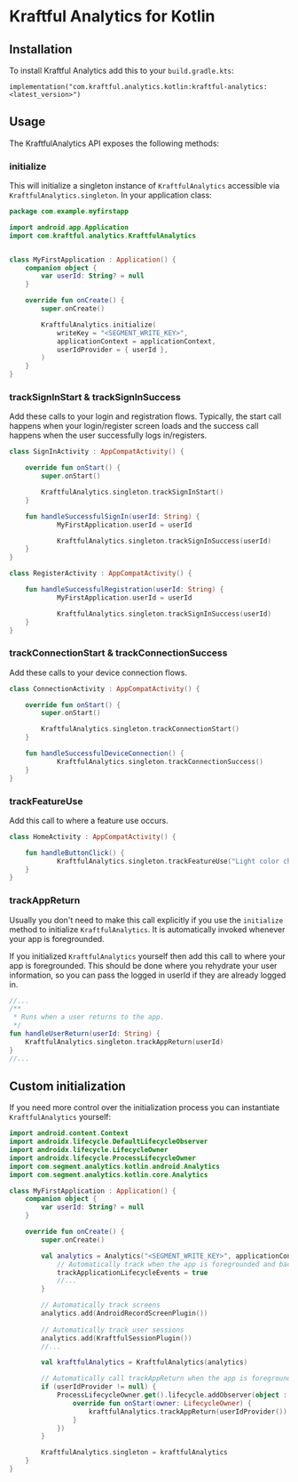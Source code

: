# Kraftful Analytics for Kotlin

## Installation
To install Kraftful Analytics add this to your `build.gradle.kts`:
```
implementation("com.kraftful.analytics.kotlin:kraftful-analytics:<latest_version>")
```

## Usage

The KraftfulAnalytics API exposes the following methods:

### initialize
This will initialize a singleton instance of `KraftfulAnalytics` accessible via `KraftfulAnalytics.singleton`.
In your application class:
```kotlin
package com.example.myfirstapp

import android.app.Application
import com.kraftful.analytics.KraftfulAnalytics


class MyFirstApplication : Application() {
    companion object {
        var userId: String? = null
    }

    override fun onCreate() {
        super.onCreate()

        KraftfulAnalytics.initialize(
            writeKey = "<SEGMENT_WRITE_KEY>",
            applicationContext = applicationContext,
            userIdProvider = { userId },
        )
    }
}
```

### trackSignInStart & trackSignInSuccess
Add these calls to your login and registration flows.
Typically, the start call happens when your login/register screen loads and the success call happens when the user successfully logs in/registers. 
```kotlin
class SignInActivity : AppCompatActivity() {

    override fun onStart() {
        super.onStart()

        KraftfulAnalytics.singleton.trackSignInStart()
    }

    fun handleSuccessfulSignIn(userId: String) {
            MyFirstApplication.userId = userId

            KraftfulAnalytics.singleton.trackSignInSuccess(userId)
    }
}
```
```kotlin
class RegisterActivity : AppCompatActivity() {

    fun handleSuccessfulRegistration(userId: String) {
            MyFirstApplication.userId = userId

            KraftfulAnalytics.singleton.trackSignInSuccess(userId)
    }
}
```

### trackConnectionStart & trackConnectionSuccess
Add these calls to your device connection flows.
```kotlin
class ConnectionActivity : AppCompatActivity() {

    override fun onStart() {
        super.onStart()

        KraftfulAnalytics.singleton.trackConnectionStart()
    }

    fun handleSuccessfulDeviceConnection() {
            KraftfulAnalytics.singleton.trackConnectionSuccess()
    }
}
```

### trackFeatureUse
Add this call to where a feature use occurs.
```kotlin
class HomeActivity : AppCompatActivity() {

    fun handleButtonClick() {
            KraftfulAnalytics.singleton.trackFeatureUse("Light color change")
    }
}
```

### trackAppReturn
Usually you don't need to make this call explicitly if you use the `initialize` method to initialize `KraftfulAnalytics`.
It is automatically invoked whenever your app is foregrounded.

If you initialized `KraftfulAnalytics` yourself then add this call to where your app is foregrounded.
This should be done where you rehydrate your user information,
so you can pass the logged in userId if they are already logged in.

```kotlin
//...
/**
 * Runs when a user returns to the app.
 */
fun handleUserReturn(userId: String) {
    KraftfulAnalytics.singleton.trackAppReturn(userId)
}
//...
```

## Custom initialization
If you need more control over the initialization process you can instantiate `KraftfulAnalytics` yourself:

```kotlin
import android.content.Context
import androidx.lifecycle.DefaultLifecycleObserver
import androidx.lifecycle.LifecycleOwner
import androidx.lifecycle.ProcessLifecycleOwner
import com.segment.analytics.kotlin.android.Analytics
import com.segment.analytics.kotlin.core.Analytics

class MyFirstApplication : Application() {
    companion object {
        var userId: String? = null
    }

    override fun onCreate() {
        super.onCreate()

        val analytics = Analytics("<SEGMENT_WRITE_KEY>", applicationContext) {
            // Automatically track when the app is foregrounded and backgrounded
            trackApplicationLifecycleEvents = true
            //...
        }

        // Automatically track screens
        analytics.add(AndroidRecordScreenPlugin())
        
        // Automatically track user sessions
        analytics.add(KraftfulSessionPlugin())
        //...

        val kraftfulAnalytics = KraftfulAnalytics(analytics)

        // Automatically call trackAppReturn when the app is foregrounded
        if (userIdProvider != null) {
            ProcessLifecycleOwner.get().lifecycle.addObserver(object : DefaultLifecycleObserver {
                override fun onStart(owner: LifecycleOwner) {
                    kraftfulAnalytics.trackAppReturn(userIdProvider())
                }
            })
        }

        KraftfulAnalytics.singleton = kraftfulAnalytics
    }
}
```
